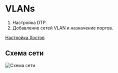 # VLANs
  1. Настройка DTP.
  2. Добавление сетей VLAN и назначение портов.



[Настройка Хостов](https://github.com/pekitel/OTUS-Network/tree/main/%D0%94%D0%BE%D0%BC%D0%B0%D1%88%D0%BD%D0%B8%D0%B5%20%D1%80%D0%B0%D0%B1%D0%BE%D1%82%D1%8B/VLANs/%D0%9D%D0%B0%D1%81%D1%82%D1%80%D0%BE%D0%B9%D0%BA%D0%B0%20%D1%85%D0%BE%D1%81%D1%82%D0%BE%D0%B2)
  
## Схема сети
![Схема сети](https://user-images.githubusercontent.com/112701413/188448712-6bcd0de8-aa46-4edd-b927-149e247e3f88.jpg)
